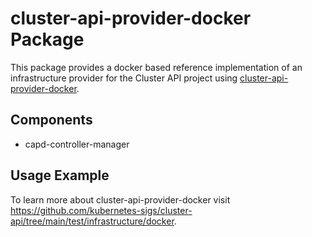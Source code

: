 # cluster-api-provider-docker Package

This package provides a docker based reference implementation of an
infrastructure provider for the Cluster API project using
[cluster-api-provider-docker](https://github.com/kubernetes-sigs/cluster-api/tree/main/test/infrastructure/docker).

## Components

* capd-controller-manager

## Usage Example

To learn more about cluster-api-provider-docker visit
<https://github.com/kubernetes-sigs/cluster-api/tree/main/test/infrastructure/docker>.
